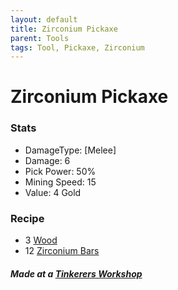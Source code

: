```yaml
---
layout: default
title: Zirconium Pickaxe
parent: Tools
tags: Tool, Pickaxe, Zirconium
---
```


# Zirconium Pickaxe

### Stats
- DamageType: [Melee]
- Damage: 6
- Pick Power: 50%
- Mining Speed: 15
- Value: 4 Gold

### Recipe
- 3 [Wood](https://terraria.gamepedia.com/Wood)
- 12 [Zirconium Bars](https://koekmeneer.github.io/SupernovaMod/docs/items/materials/zirconium_bar)

##### Made at a [Tinkerers Workshop](https://terraria.fandom.com/wiki/Tinkerer%27s_Workshop)